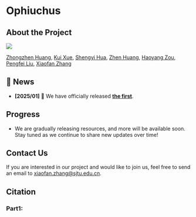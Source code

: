 # Ophiuchus


## About the Project


![](./images/our_cat.png)



[Zhongzhen Huang](https://scholar.google.com/citations?user=LrZdFHgAAAAJ), [Kui Xue](https://scholar.google.com.hk/citations?user=js7lIpMAAAAJ), [Shengyi Hua](https://github.com/hsymm), [Zhen Huang](https://huangzhen02.github.io), [Haoyang Zou](https://scholar.google.com/citations?user=btPmUcoAAAAJ&hl=en), [Pengfei Liu](https://plms.ai/), [Xiaofan Zhang](https://scholar.google.com/citations?user=30e95fEAAAAJ)


## 🎉 News
- **\[2025/01\]** 🚨 We have officially released [**the first**]().



## Progress

* We are gradually releasing resources, and more will be available soon. Stay tuned as we continue to share new updates over time!



## Contact Us

If you are interested in our project and would like to join us, feel free to send an email to [xiaofan.zhang@sjtu.edu.cn](mailto:xiaofan.zhang@sjtu.edu.cn).

## Citation


### Part1:

```

```
